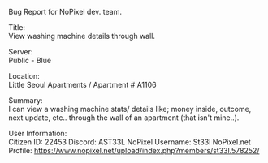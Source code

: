 Bug Report for NoPixel dev. team.

Title: <br>
View washing machine details through wall. 

Server: <br>
Public - Blue 

Location: <br>
Little Seoul Apartments / Apartment # A1106

Summary: <br>
I can view a washing machine stats/ details like; money inside, outcome, next update, etc.. through the wall of an apartment (that isn't mine..). 


User Information: <br>
Citizen ID: 22453
Discord: AST33L
NoPixel Username: St33l
NoPixel.net Profile: https://www.nopixel.net/upload/index.php?members/st33l.578252/
